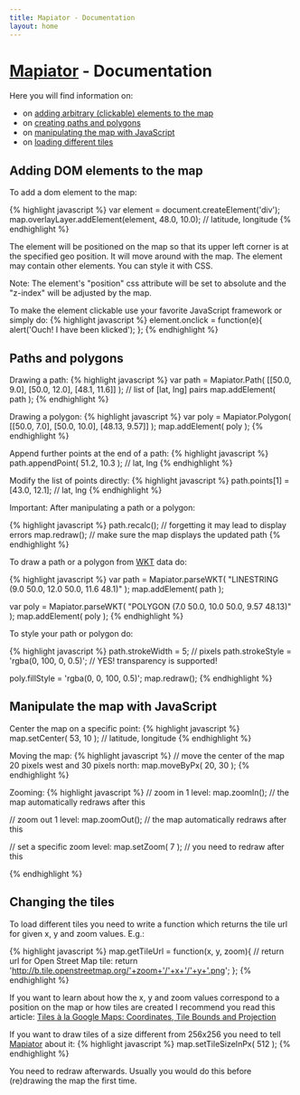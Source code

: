 ```yaml
---
title: Mapiator - Documentation
layout: home
---
```


<h1><a href="http://pdietrich.github.com/mapiator/">Mapiator</a> - Documentation</h1>

Here you will find information on:
* on [adding arbitrary (clickable) elements to the map](#elements)
* on [creating paths and polygons](#paths_and_polygons)
* on [manipulating the map with JavaScript](#programmatical)
* on [loading different tiles](#tiles)


<h2 id="elements">Adding DOM elements to the map</h2>

To add a dom element to the map:

{% highlight javascript %}
var element = document.createElement('div');
map.overlayLayer.addElement(element, 48.0, 10.0); // latitude, longitude
{% endhighlight %}

The element will be positioned on the map so that its upper left corner is at the specified geo position.
It will move around with the map.
The element may contain other elements. You can style it with CSS.

Note: The element's "position" css attribute will be set to absolute and the "z-index" will be adjusted by the map.

To make the element clickable use your favorite JavaScript framework or simply do:
{% highlight javascript %}
element.onclick = function(e){
    alert('Ouch! I have been klicked');
};
{% endhighlight %}


<h2 id="paths_and_polygons">Paths and polygons</h2>

Drawing a path:
{% highlight javascript %}
var path = Mapiator.Path( [[50.0, 9.0], [50.0, 12.0], [48.1, 11.6]] );
                          // list of [lat, lng] pairs
map.addElement( path );
{% endhighlight %}

Drawing a polygon:
{% highlight javascript %}
var poly = Mapiator.Polygon( [[50.0, 7.0], [50.0, 10.0], [48.13, 9.57]] );
map.addElement( poly );
{% endhighlight %}

Append further points at the end of a path:
{% highlight javascript %}
path.appendPoint( 51.2, 10.3 ); // lat, lng
{% endhighlight %}

Modify the list of points directly:
{% highlight javascript %}
path.points[1] = [43.0, 12.1]; // lat, lng
{% endhighlight %}

Important: After manipulating a path or a polygon:

{% highlight javascript %}
path.recalc(); // forgetting it may lead to display errors
map.redraw(); // make sure the map displays the updated path
{% endhighlight %}

To draw a path or a polygon from [WKT](http://www.wikipedia.org/WKT) data do:

{% highlight javascript %}
var path = Mapiator.parseWKT( "LINESTRING (9.0 50.0, 12.0 50.0, 11.6 48.1)" );
map.addElement( path );

var poly = Mapiator.parseWKT( "POLYGON (7.0 50.0, 10.0 50.0, 9.57 48.13)" );
map.addElement( poly );
{% endhighlight %}

To style your path or polygon do:

{% highlight javascript %}
path.strokeWidth = 5; // pixels
path.strokeStyle = 'rgba(0, 100, 0, 0.5)'; // YES! transparency is supported!

poly.fillStyle = 'rgba(0, 0, 100, 0.5)';
map.redraw();
{% endhighlight %}


<h2 id="programmatical">Manipulate the map with JavaScript</h2>

Center the map on a specific point:
{% highlight javascript %}
map.setCenter( 53, 10 ); // latitude, longitude
{% endhighlight %}

Moving the map:
{% highlight javascript %}
// move the center of the map 20 pixels west and 30 pixels north:
map.moveByPx( 20, 30 );
{% endhighlight %}

Zooming:
{% highlight javascript %}
// zoom in 1 level:
map.zoomIn(); // the map automatically redraws after this

// zoom out 1 level:
map.zoomOut(); // the map automatically redraws after this

// set a specific zoom level:
map.setZoom( 7 ); // you need to redraw after this

{% endhighlight %}


<h2 id="tiles">Changing the tiles</h2>

To load different tiles you need to write a function which returns the tile url for given x, y and zoom values. E.g.:

{% highlight javascript %}
map.getTileUrl = function(x, y, zoom){
  // return url for Open Street Map tile:
  return 'http://b.tile.openstreetmap.org/'+zoom+'/'+x+'/'+y+'.png';
};
{% endhighlight %}

If you want to learn about how the x, y and zoom values correspond to a position on the map or how tiles
are created I recommend you read this article: [Tiles à la Google Maps: Coordinates, Tile Bounds and Projection](http://www.maptiler.org/google-maps-coordinates-tile-bounds-projection/)

If you want to draw tiles of a size different from 256x256 you need to tell [Mapiator](http://pdietrich.github.com/mapiator/) about it:
{% highlight javascript %}
map.setTileSizeInPx( 512 );
{% endhighlight %}

You need to redraw afterwards. Usually you would do this before (re)drawing the map the first time.